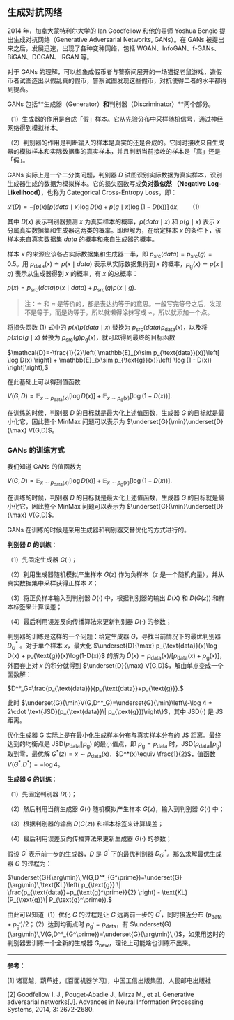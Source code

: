 ## 生成对抗网络

2014 年，加拿大蒙特利尔大学的 Ian Goodfellow 和他的导师 Yoshua Bengio 提出生成对抗网络（Generative Adversarial Networks, GANs）。在 GANs 被提出来之后，发展迅速，出现了各种变种网络，包括 WGAN、InfoGAN、f-GANs、BiGAN、DCGAN、IRGAN 等。

对于 GANs 的理解，可以想象成假币者与警察间展开的一场猫捉老鼠游戏，造假币者试图造出以假乱真的假币，警察试图发现这些假币，对抗使得二者的水平都得到提高。

GANs 包括**生成器（Generator）**和**判别器（Discriminator）**两个部分。

（1）生成器的作用是合成「假」样本。它从先验分布中采样随机信号，通过神经网络得到模拟样本。

（2）判别器的作用是判断输入的样本是真实的还是合成的。它同时接收来自生成器的模拟样本和实际数据集的真实样本，并且判断当前接收的样本是「真」还是「假」。

GANs 实际上是一个二分类问题，判别器 $D$ 试图识别实际数据为真实样本，识别生成器生成的数据为模拟样本。它的损失函数写成**负对数似然 （Negative Log-Likelihood）**，也称为 Categorical Cross-Entropy Loss，即：

$\mathcal{L}(D) = -\int p(x) \left[ p(data \mid x) \log D(x) + p(g \mid x) \log(1-D(x))  \right]\,\text{d}x,\qquad \text{(1)}$

其中 $D(x)$ 表示判别器预测 $x$ 为真实样本的概率，$p(data \mid x)$ 和 $p(g \mid x)$ 表示 $x$ 分属真实数据集和生成器这两类的概率。即理解为，在给定样本 $x$ 的条件下，该样本来自真实数据集 $data$ 的概率和来自生成器的概率。

样本 $x$ 的来源应该各占实际数据集和生成器一半，即 $p_{\text{src}}(data)=p_{\text{src}}(g)= 0.5$。用 $p_{\text{data}}(x)\doteq p(x\mid data)$ 表示从实际数据集得到 $x$ 的概率，$p_{\text{g}}(x)\doteq p(x\mid g)$ 表示从生成器得到 $x$ 的概率，有 $x$ 的总概率：

$p(x) = p_{\text{src}}(data)p(x\mid data) + p_{\text{src}}(g)p(x\mid g).$

> 注：$\doteq$ 和 $\approx$ 是等价的，都是表达约等于的意思。一般写完等号之后，发现不是等于，而是约等于，所以就懒得涂抹写成 $\approx$，所以就添加一个点。

将损失函数 (1) 式中的 $p(x)p(data\mid x)$ 替换为 $p_{\text{src}}(data)p_{\text{data}}(x)$，以及将 $p(x)p(g\mid x)$ 替换为 $p_{\text{src}}(g)p_{\text{g}}(x)$，就可以得到最终的目标函数

$\mathcal{D}=-\frac{1}{2}\left( \mathbb{E}_{x\sim p_{\text{data}}(x)}\left[ \log D(x) \right] + \mathbb{E}_{x\sim p_{\text{g}}(x)}\left[ \log (1 - D(x)) \right]\right),$

在此基础上可以得到值函数

$V(G,D) = \mathbb{E}_{x\sim p_{\text{data}}(x)}\left[ \log D(x) \right] + \mathbb{E}_{x\sim p_{\text{g}}(x)}\left[ \log (1 - D(x)) \right].$

在训练的时候，判别器 $D$ 的目标就是最大化上述值函数，生成器 $G$ 的目标就是最小化它，因此整个 MinMax 问题可以表示为 $\underset{G}{\min}\underset{D}{\max} V(G,D)$。

### GANs 的训练方式

我们知道 GANs 的值函数为

$V(G,D) = \mathbb{E}_{x\sim p_{\text{data}}(x)}\left[ \log D(x) \right] + \mathbb{E}_{x\sim p_{\text{g}}(x)}\left[ \log (1 - D(x)) \right].$

在训练的时候，判别器 $D$ 的目标就是最大化上述值函数，生成器 $G$ 的目标就是最小化它，因此整个 MinMax 问题可以表示为 $\underset{G}{\min}\underset{D}{\max} V(G,D)$。

GANs 在训练的时候是采用生成器和判别器交替优化的方式进行的。

**判别器 $D$ 的训练**：

（1）先固定生成器 $G(\cdot)$；

（2）利用生成器随机模拟产生样本 $G(z)$ 作为负样本（$z$ 是一个随机向量），并从真实数据集中采样获得正样本 $X$；

（3）将正负样本输入到判别器 $D(\cdot)$ 中，根据判别器的输出 $D(X)$ 和 $D(G(z))$ 和样本标签来计算误差；

（4）最后利用误差反向传播算法来更新判别器 $D(\cdot)$ 的参数；

判别器的训练是这样的一个问题：给定生成器 $G$，寻找当前情况下的最优判别器 $D^*_G$ 。对于单个样本 $x$，最大化 $\underset{D}{\max} p_{\text{data}}(x)\log D(x) + p_{\text{g}}(x)\log(1-D(x))$ 的解为 $\hat{D}(x)=p_{\text{data}}(x)/[p_{\text{data}}(x)+p_{\text{g}}(x)]$，外面套上对 $x$ 的积分就得到 $\underset{D}{\max} V(G,D)$，解由单点变成一个函数解：

$D^*_G=\frac{p_{\text{data}}}{p_{\text{data}}+p_{\text{g}}}.$

此时 $\underset{G}{\min}V(G,D^*_G)=\underset{G}{\min}\left\{-\log 4 + 2\cdot \text{JSD}(p_{\text{data}}\| p_{\text{g}})\right\}$，其中 $\text{JSD}(\cdot)$ 是 JS 距离。

优化生成器 G 实际上是在最小化生成样本分布与真实样本分布的 JS 距离。最终达到的均衡点是 $\text{JSD}(p_{\text{data}}\| p_{\text{g}})$ 的最小值点，即 $p_{\text{g}}=p_{\text{data}}$ 时，$\text{JSD}(p_{\text{data}}\| p_{\text{g}})$ 取到零，最优解 $G^*(z)=x\sim p_{\text{data}}(x)$，$D^*(x)\equiv \frac{1}{2}$，值函数 $V(G^*.D^*)=-\log 4$。

**生成器 $G$ 的训练**：

（1）先固定判别器 $D(\cdot)$；

（2）然后利用当前生成器 $G(\cdot)$ 随机模拟产生样本 $G(z)$，输入到判别器 $G(\cdot)$ 中；

（3）根据判别器的输出 $D(G(z))$ 和样本标签来计算误差；

（4）最后利用误差反向传播算法来更新生成器 $G(\cdot)$ 的参数；

假设 $G^\prime$ 表示前一步的生成器，$D$ 是 $G^\prime$ 下的最优判别器 $D^*_{G^\prime}$。那么求解最优生成器 $G$ 的过程为：

$\underset{G}{\arg\min}\,V(G,D^*_{G^\prime})=\underset{G}{\arg\min}\,\text{KL}\left( p_{\text{g}} \| \frac{p_{\text{data}}+p_{\text{g}^\prime}}{2} \right) - \text{KL}(P_{\text{g}}\| P_{\text{g}^\prime}).$

由此可以知道（1）优化 $G$ 的过程是让 $G$ 远离前一步的 $G^\prime$，同时接近分布 $(p_{\text{data}}+p_{\text{g}^\prime})/2$；（2）达到均衡点时 $p_{\text{g}^\prime}=p_{\text{data}}$，有 $\underset{G}{\arg\min}\,V(G,D^*_{G^\prime})=\underset{G}{\arg\min}\,()$，如果用这时的判别器去训练一个全新的生成器 $G_\text{new}$，理论上可能啥也训练不出来。

---

**参考**：

[1] 诸葛越，葫芦娃，《百面机器学习》，中国工信出版集团，人民邮电出版社

[2] Goodfellow I. J., Pouget-Abadie J., Mirza M., et al. Generative adversarial networks[J]. Advances in Neural Information Processing Systems, 2014, 3: 2672-2680. 

